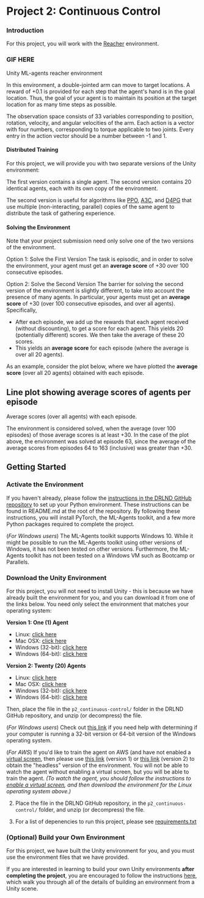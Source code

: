 # Project 2: Continuous Control

### Introduction
For this project, you will work with the [Reacher](https://github.com/Unity-Technologies/ml-agents/blob/master/docs/Learning-Environment-Examples.md#reacher) environment.

### GIF HERE
Unity ML-agents reacher environment

In this environment, a double-jointed arm can move to target locations. A reward of +0.1 is provided for 
each step that the agent's hand is in the goal location. Thus, the goal of your agent is to maintain its position at the target location for as many time steps as possible.

The observation space consists of 33 variables corresponding to position, rotation, velocity, and angular velocities of the arm. 
Each action is a vector with four numbers, corresponding to torque applicable to two joints. Every entry in the action vector should be a number between -1 and 1.

#### Distributed Training
For this project, we will provide you with two separate versions of the Unity environment:

The first version contains a single agent.
The second version contains 20 identical agents, each with its own copy of the environment.

The second version is useful for algorithms like [PPO](https://arxiv.org/pdf/1707.06347.pdf), [A3C](https://arxiv.org/pdf/1602.01783.pdf), and [D4PG](https://openreview.net/pdf?id=SyZipzbCb) 
that use multiple (non-interacting, parallel) copies of the same agent to distribute the task of gathering experience.

#### Solving the Environment
Note that your project submission need only solve one of the two versions of the environment.

Option 1: Solve the First Version
The task is episodic, and in order to solve the environment, your agent must get an **average score** of +30 over 100 consecutive episodes.

Option 2: Solve the Second Version
The barrier for solving the second version of the environment is slightly different, to take into account the presence of many agents. In particular, your agents must get an **average score** of +30 (over 100 consecutive episodes, and over all agents). Specifically,

- After each episode, we add up the rewards that each agent received (without discounting), to get a score for each agent. This yields 20 (potentially different) scores. We then take the average of these 20 scores.
- This yields an **average score** for each episode (where the average is over all 20 agents).

As an example, consider the plot below, where we have plotted the **average score** (over all 20 agents) obtained with each episode.

## Line plot showing average scores of agents per episode

Average scores (over all agents) with each episode.

The environment is considered solved, when the average (over 100 episodes) of those average scores is at least +30. In the case of the plot above, the environment was solved at episode 63, since the average of the average scores from episodes 64 to 163 (inclusive) was greater than +30.

## Getting Started
### Activate the Environment
If you haven't already, please follow the [instructions in the DRLND GitHub repository](https://github.com/udacity/deep-reinforcement-learning#dependencies) to set up your Python environment. These instructions can be found in README.md at the root of the repository. By following these instructions, you will install PyTorch, the ML-Agents toolkit, and a few more Python packages required to complete the project.

(*For Windows users*) The ML-Agents toolkit supports Windows 10. While it might be possible to run the ML-Agents toolkit using other versions of Windows,
it has not been tested on other versions. Furthermore, the ML-Agents toolkit has not been tested on a Windows VM such as Bootcamp or Parallels.

### Download the Unity Environment
For this project, you will not need to install Unity - this is because we have already built the environment for you, and you can download it from one of the links below. You need only select the environment that matches your operating system:

**Version 1: One (1) Agent**

- Linux: [click here](https://s3-us-west-1.amazonaws.com/udacity-drlnd/P2/Reacher/one_agent/Reacher_Linux.zip)
- Mac OSX: [click here](https://s3-us-west-1.amazonaws.com/udacity-drlnd/P2/Reacher/one_agent/Reacher.app.zip)
- Windows (32-bit): [click here](https://s3-us-west-1.amazonaws.com/udacity-drlnd/P2/Reacher/one_agent/Reacher_Windows_x86.zip)
- Windows (64-bit): [click here](https://s3-us-west-1.amazonaws.com/udacity-drlnd/P2/Reacher/one_agent/Reacher_Windows_x86_64.zip)

**Version 2: Twenty (20) Agents**

- Linux: [click here](https://s3-us-west-1.amazonaws.com/udacity-drlnd/P2/Reacher/Reacher_Linux.zip)
- Mac OSX: [click here](https://s3-us-west-1.amazonaws.com/udacity-drlnd/P2/Reacher/Reacher.app.zip)
- Windows (32-bit): [click here](https://s3-us-west-1.amazonaws.com/udacity-drlnd/P2/Reacher/Reacher_Windows_x86.zip)
- Windows (64-bit): [click here](https://s3-us-west-1.amazonaws.com/udacity-drlnd/P2/Reacher/Reacher_Windows_x86_64.zip)

Then, place the file in the `p2_continuous-control/` folder in the DRLND GitHub repository, and unzip (or decompress) the file.

(*For Windows users*) Check out [this link](https://support.microsoft.com/en-us/help/827218/how-to-determine-whether-a-computer-is-running-a-32-bit-version-or-64) if you need help with determining if your computer is running a 32-bit version or 64-bit version of the Windows operating system.

(*For AWS*) If you'd like to train the agent on AWS (and have not enabled a [virtual screen](https://github.com/Unity-Technologies/ml-agents/blob/master/docs/Training-on-Amazon-Web-Service.md), then please use [this link](https://s3-us-west-1.amazonaws.com/udacity-drlnd/P2/Reacher/one_agent/Reacher_Linux_NoVis.zip) (version 1) or [this link](https://s3-us-west-1.amazonaws.com/udacity-drlnd/P2/Reacher/Reacher_Linux_NoVis.zip) (version 2) to obtain the "headless" version of the environment. You will not be able to watch the agent without enabling a virtual screen, but you will be able to train the agent. *(To watch the agent, you should follow the instructions to [enable a virtual screen](https://github.com/Unity-Technologies/ml-agents/blob/master/docs/Training-on-Amazon-Web-Service.md), and then download the environment for the Linux operating system above.)*

2. Place the file in the DRLND GitHub repository, in the `p2_continuous-control/` folder, and unzip (or decompress) the file.
  
3. For a list of depenencies to run this project, please see [requirements.txt](requirements.txt)


### (Optional) Build your Own Environment

For this project, we have built the Unity environment for you, and you must use the environment files that we have provided.

If you are interested in learning to build your own Unity environments **after completing the project**, you are encouraged to follow the instructions [here](https://unity-technologies.github.io/ml-agents/Getting-Started/), which walk you through all of the details of building an environment from a Unity scene.
